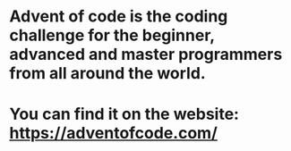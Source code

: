 # Advent of code is the coding challenge for the beginner, advanced and master programmers from all around the world.
# You can find it on the website: https://adventofcode.com/

